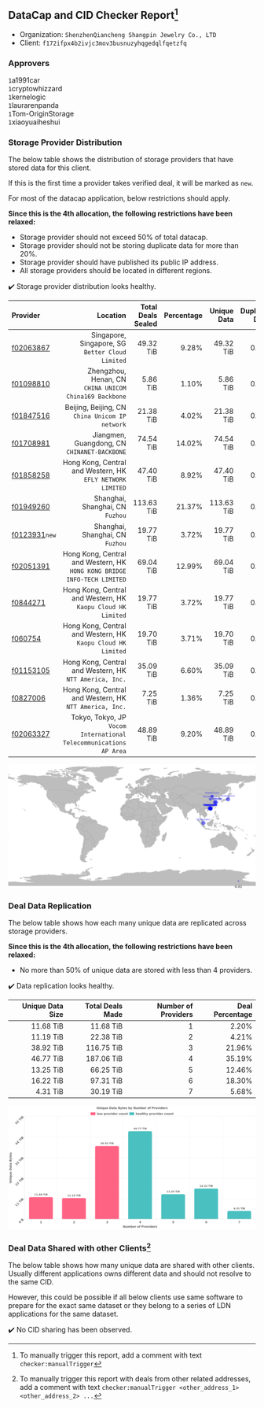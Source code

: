 ## DataCap and CID Checker Report[^1]
 - Organization: `ShenzhenQiancheng Shangpin Jewelry Co., LTD`
 - Client: `f172ifpx4b2ivjc3mov3busnuzyhqgedqlfqetzfq`
### Approvers
`1`a1991car<br/>`1`cryptowhizzard<br/>`1`kernelogic<br/>`1`laurarenpanda<br/>`1`Tom-OriginStorage<br/>`1`xiaoyuaiheshui

### Storage Provider Distribution
The below table shows the distribution of storage providers that have stored data for this client.

If this is the first time a provider takes verified deal, it will be marked as `new`.

For most of the datacap application, below restrictions should apply.

**Since this is the 4th allocation, the following restrictions have been relaxed:**
 - Storage provider should not exceed 50% of total datacap.
 - Storage provider should not be storing duplicate data for more than 20%.
 - Storage provider should have published its public IP address.
 - All storage providers should be located in different regions.

✔️ Storage provider distribution looks healthy.

| Provider                                                  |                                                                    Location | Total Deals Sealed | Percentage | Unique Data | Duplicate Deals |
| :-------------------------------------------------------- | --------------------------------------------------------------------------: | -----------------: | ---------: | ----------: | --------------: |
| [f02063867](https://filfox.info/en/address/f02063867)     |                         Singapore, Singapore, SG<br/>`Better Cloud Limited` |          49.32 TiB |      9.28% |   49.32 TiB |           0.00% |
| [f01098810](https://filfox.info/en/address/f01098810)     |                   Zhengzhou, Henan, CN<br/>`CHINA UNICOM China169 Backbone` |           5.86 TiB |      1.10% |    5.86 TiB |           0.00% |
| [f01847516](https://filfox.info/en/address/f01847516)     |                          Beijing, Beijing, CN<br/>`China Unicom IP network` |          21.38 TiB |      4.02% |   21.38 TiB |           0.00% |
| [f01708981](https://filfox.info/en/address/f01708981)     |                             Jiangmen, Guangdong, CN<br/>`CHINANET-BACKBONE` |          74.54 TiB |     14.02% |   74.54 TiB |           0.00% |
| [f01858258](https://filfox.info/en/address/f01858258)     |               Hong Kong, Central and Western, HK<br/>`EFLY NETWORK LIMITED` |          47.40 TiB |      8.92% |   47.40 TiB |           0.00% |
| [f01949260](https://filfox.info/en/address/f01949260)     |                                         Shanghai, Shanghai, CN<br/>`Fuzhou` |         113.63 TiB |     21.37% |  113.63 TiB |           0.00% |
| [f0123931](https://filfox.info/en/address/f0123931)`new`  |                                         Shanghai, Shanghai, CN<br/>`Fuzhou` |          19.77 TiB |      3.72% |   19.77 TiB |           0.00% |
| [f02051391](https://filfox.info/en/address/f02051391)     | Hong Kong, Central and Western, HK<br/>`HONG KONG BRIDGE INFO-TECH LIMITED` |          69.04 TiB |     12.99% |   69.04 TiB |           0.00% |
| [f0844271](https://filfox.info/en/address/f0844271)       |             Hong Kong, Central and Western, HK<br/>`Kaopu Cloud HK Limited` |          19.77 TiB |      3.72% |   19.77 TiB |           0.00% |
| [f060754](https://filfox.info/en/address/f060754)         |             Hong Kong, Central and Western, HK<br/>`Kaopu Cloud HK Limited` |          19.70 TiB |      3.71% |   19.70 TiB |           0.00% |
| [f01153105](https://filfox.info/en/address/f01153105)     |                  Hong Kong, Central and Western, HK<br/>`NTT America, Inc.` |          35.09 TiB |      6.60% |   35.09 TiB |           0.00% |
| [f0827006](https://filfox.info/en/address/f0827006)       |                  Hong Kong, Central and Western, HK<br/>`NTT America, Inc.` |           7.25 TiB |      1.36% |    7.25 TiB |           0.00% |
| [f02063327](https://filfox.info/en/address/f02063327)     |       Tokyo, Tokyo, JP<br/>`Vocom International Telecommunications AP Area` |          48.89 TiB |      9.20% |   48.89 TiB |           0.00% |

<img src="https://raw.githubusercontent.com/data-preservation-programs/filplus-checker-assets/main/filecoin-project/filecoin-plus-large-datasets/issues/1470/1680151414096.png"/>

### Deal Data Replication
The below table shows how each many unique data are replicated across storage providers.


**Since this is the 4th allocation, the following restrictions have been relaxed:**
- No more than 50% of unique data are stored with less than 4 providers.

✔️ Data replication looks healthy.

| Unique Data Size | Total Deals Made | Number of Providers | Deal Percentage |
| ---------------: | ---------------: | ------------------: | --------------: |
|        11.68 TiB |        11.68 TiB |                   1 |           2.20% |
|        11.19 TiB |        22.38 TiB |                   2 |           4.21% |
|        38.92 TiB |       116.75 TiB |                   3 |          21.96% |
|        46.77 TiB |       187.06 TiB |                   4 |          35.19% |
|        13.25 TiB |        66.25 TiB |                   5 |          12.46% |
|        16.22 TiB |        97.31 TiB |                   6 |          18.30% |
|         4.31 TiB |        30.19 TiB |                   7 |           5.68% |

<img src="https://raw.githubusercontent.com/data-preservation-programs/filplus-checker-assets/main/filecoin-project/filecoin-plus-large-datasets/issues/1470/1680151414823.png"/>

### Deal Data Shared with other Clients[^3]
The below table shows how many unique data are shared with other clients.
Usually different applications owns different data and should not resolve to the same CID.

However, this could be possible if all below clients use same software to prepare for the exact same dataset or they belong to a series of LDN applications for the same dataset.

✔️ No CID sharing has been observed.

[^1]: To manually trigger this report, add a comment with text `checker:manualTrigger`

[^2]: Deals from those addresses are combined into this report as they are specified with `checker:manualTrigger`

[^3]: To manually trigger this report with deals from other related addresses, add a comment with text `checker:manualTrigger <other_address_1> <other_address_2> ...`
